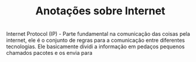 <h1 style="text-align: center;">Anotações sobre Internet</h1>
<br>
Internet Protocol (IP) - Parte fundamental na comunicação das coisas pela internet, ele é o conjunto de regras para a comunicação entre diferentes tecnologias. Ele basicamente dividi a informação em pedaços pequenos chamados pacotes e os envia para    